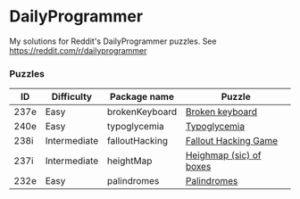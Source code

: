 # DailyProgrammer
My solutions for Reddit's DailyProgrammer puzzles. See https://reddit.com/r/dailyprogrammer

### Puzzles
| ID | Difficulty | Package name | Puzzle |
|----|------------|--------------|--------|
|237e|Easy|brokenKeyboard|[Broken keyboard](https://www.reddit.com/r/dailyprogrammer/comments/3pcb3i/20151019_challenge_237_easy_broken_keyboard/)|
|240e|Easy|typoglycemia|[Typoglycemia](https://www.reddit.com/r/dailyprogrammer/comments/3s4nyq/20151109_challenge_240_easy_typoglycemia/)|
|238i|Intermediate|falloutHacking|[Fallout Hacking Game](https://www.reddit.com/r/dailyprogrammer/comments/3qjnil/20151028_challenge_238_intermediate_fallout/)|
|237i|Intermediate|heightMap|[Heighmap (sic) of boxes](https://www.reddit.com/r/dailyprogrammer/comments/3pnd3t/20151021_challenge_237_intermediate_heighmap_of/)|
|232e|Easy|palindromes|[Palindromes](https://www.reddit.com/r/dailyprogrammer/comments/3kx6oh/20150914_challenge_232_easy_palindromes/)|
